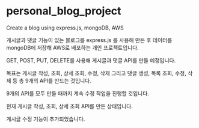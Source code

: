 # personal_blog_project

Create a blog using express.js, mongoDB, AWS

게시글과 댓글 기능이 있는 블로그를 express.js 를 사용해 만든 후 데이터를 mongoDB에 저장해 AWS로 배포하는 개인 프로젝트입니다.

GET, POST, PUT, DELETE를 사용해 게시글과 댓글 API를 만들 예정입니다.

목표는 게시글 작성, 조회, 상세 조회, 수정, 삭제 그리고 댓글 생성, 목록 조회, 수정, 삭제 등 총 9개의 API를 만드는 것입니다.

9개의 API를 모두 만들 때까지 계속 수정 작업을 진행할 것입니다.

현재 게시글 작성, 조회, 상세 조회 API를 만든 상태입니다.

게시글 수정 기능이 추가되었습니다.
